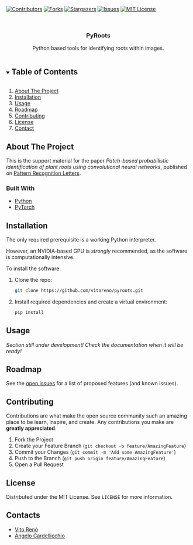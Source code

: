 <!-- PROJECT SHIELDS -->
[![Contributors][contributors-shield]][contributors-url]
[![Forks][forks-shield]][forks-url]
[![Stargazers][stars-shield]][stars-url]
[![Issues][issues-shield]][issues-url]
[![MIT License][license-shield]][license-url]

<!-- PROJECT LOGO -->
<br />
<p align="center">
  <!-- <a href="https://github.com/vitoreno/pyroots">
    <img src="images/logo.png" alt="Logo" width="80" height="80">
  </a> -->

  <h3 align="center">PyRoots</h3>

  <p align="center">
    Python based tools for identifying roots within images.
  </p>
</p>

<!-- TABLE OF CONTENTS -->
<details open="open">
  <summary><h2 style="display: inline-block">Table of Contents</h2></summary>

  1. [About The Project](#about-the-project)
  2. [Installation](#installation)
  3. [Usage](#usage)
  4. [Roadmap](#roadmap)
  5. [Contributing](#contributing)
  6. [License](#license)
  7. [Contact](#contact)

</details>

<!-- ABOUT THE PROJECT -->
## About The Project

This is the support material for the paper *Patch-based probabilistic identification of plant roots using convolutional neural networks*, published on [Pattern Recognition Letters](https://doi.org/10.1016/j.patrec.2024.05.010).

### Built With

* [Python](https://www.python.org/)
* [PyTorch](https://pytorch.org/)

<!-- GETTING STARTED -->
## Installation

The only required prerequisite is a working Python interpreter.

However, an NVIDIA-based GPU is *strongly* recommended, as the software is computationally intensive.

To install the software:

1. Clone the repo:
   ```sh
   git clone https://github.com/vitoreno/pyroots.git
   ```
2. Install required dependencies and create a virtual environment:
   ```sh
   pip install
   ```

<!-- USAGE EXAMPLES -->
## Usage

*Section still under development! Check the documentation when it will be ready!*

<!-- ROADMAP -->
## Roadmap

See the [open issues](https://github.com/vitoreno/pyroots/issues) for a list of proposed features (and known issues).

<!-- CONTRIBUTING -->
## Contributing

Contributions are what make the open source community such an amazing place to be learn, inspire, and create. Any contributions you make are **greatly appreciated**.

1. Fork the Project
2. Create your Feature Branch (`git checkout -b feature/AmazingFeature`)
3. Commit your Changes (`git commit -m 'Add some AmazingFeature'`)
4. Push to the Branch (`git push origin feature/AmazingFeature`)
5. Open a Pull Request

<!-- LICENSE -->
## License

Distributed under the MIT License. See `LICENSE` for more information.

<!-- CONTACT -->
## Contacts

* [Vito Renò](mailto:vito.reno@stiima.cnr.it)
* [Angelo Cardellicchio](mailto:angelo.cardellicchio@stiima.cnr.it)

<!-- MARKDOWN LINKS & IMAGES -->
<!-- https://www.markdownguide.org/basic-syntax/#reference-style-links -->
[contributors-shield]: https://img.shields.io/github/contributors/vitoreno/pyroots.svg?style=for-the-badge
[contributors-url]: https://github.com/vitoreno/pyroots/graphs/contributors
[forks-shield]: https://img.shields.io/github/forks/vitoreno/pyroots.svg?style=for-the-badge
[forks-url]: https://github.com/vitoreno/pyroots/network/members
[stars-shield]: https://img.shields.io/github/stars/vitoreno/pyroots.svg?style=for-the-badge
[stars-url]: https://github.com/vitoreno/pyroots/stargazers
[issues-shield]: https://img.shields.io/github/issues/vitoreno/pyroots.svg?style=for-the-badge
[issues-url]: https://github.com/vitoreno/pyroots/issues
[license-shield]: https://img.shields.io/github/license/vitoreno/pyroots.svg?style=for-the-badge
[license-url]: https://github.com/vitoreno/pyroots/blob/master/LICENSE.md
